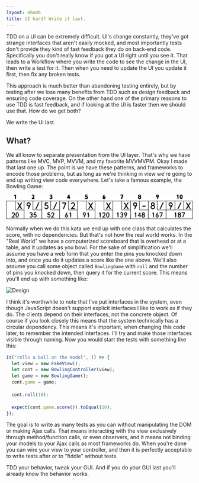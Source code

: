 ```yaml
---
layout: ebomb
title: UI hard? Write it last.
---
```


TDD on a UI can be extremely difficult. UI's change constantly, they've got strange interfaces that aren't easily mocked, and most importantly tests don't provide they kind of fast feedback they do on back-end code. Specifically you don't really know if you got a UI right until you see it. That leads to a Workflow where you write the code to see the change in the UI, then write a test for it. Then when you need to update the UI you update it first, then fix any broken tests.

This approach is much better than abandoning testing entirely, but by testing after we lose many benefits from TDD such as design feedback and ensuring code coverage. On the other hand one of the primary reasons to use TDD is fast feedback, and if looking at the UI is faster then we should use that. How do we get both?

We write the UI last.

## What?

We all know to separate presentation from the UI layer. That's why we have patterns like MVC, MVP, MVVM, and my favorite MVVMVPM. Okay I made that last one up. The point is we have these patterns, and frameworks to encode those problems, but as long as we're thinking in view we're going to end up writing view code everywhere. Let's take a famous example, the Bowling Game:

<img style="max-width: 100%;" alt="A Bowling Scoreboard" src="/images/bowling_score.png" />

Normally when we do this kata we end up with one class that calculates the score, with no dependencies. But that's not how the real world works. In the "Real World" we have a computerized scoreboard that is overhead or at a table, and it updates as you bowl. For the sake of simplification we'll assume you have a web form that you enter the pins you knocked down into, and once you do it updates a score like the one above. We'll also assume you call some object called `BowlingGame` with `roll` and the number of pins you knocked down, then query it for the current score. This means you'll end up with something like:

![Design](http://yuml.me/d4b32daa)

I think it's worthwhile to note that I've put interfaces in the system, even though JavaScript doesn't support explicit interfaces I like to work as if they do. The clients depend on their interfaces, not the concrete object. Of course if you look closely this means that the system technically has a circular dependency. This means it's important, when changing this code later, to remember the intended interfaces. I'll try and make those interfaces visible through naming. Now you would start the tests with something like this:

```javascript
it("rolls a ball on the model", () => {
  let view = new FakeView();
  let cont = new BowlingController(view);
  let game = new BowlingGame();
  cont.game = game;

  cont.roll(10);

  expect(cont.game.score()).toEqual(10);
});
```

The goal is to write as many tests as you can without manipulating the DOM or making Ajax calls. That means interacting with the view exclusively through method/function calls, or even observers, and it means not binding your models to your Ajax calls as most frameworks do. When you're done you can wire your view to your controller, and then it is perfectly acceptable to write tests after or to "fiddle" without tests.

TDD your behavior, tweak your GUI. And if you do your GUI last you'll already know the behavior works.

[^1]: Borrowed from this git repo: https://github.com/hontas/bowling-game-kata - which is not my own.
